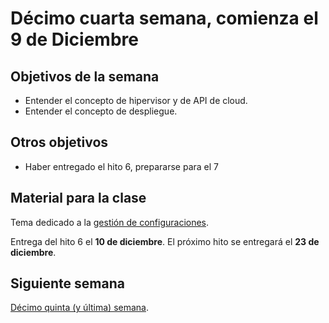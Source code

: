 # Décimo cuarta semana, comienza el 9 de Diciembre

## Objetivos de la semana

* Entender el concepto de hipervisor y de API de cloud.
* Entender el concepto de despliegue.


## Otros objetivos

* Haber entregado el hito 6, prepararse para el 7

## Material para la clase

Tema dedicado a la
[gestión de configuraciones](http://jj.github.io/IV/documentos/temas/Gestion_de_configuraciones).

Entrega del hito 6 el **10 de diciembre**. El próximo hito se entregará el **23 de diciembre**.

## Siguiente semana

[Décimo quinta (y última) semana](semana-15.md). 
